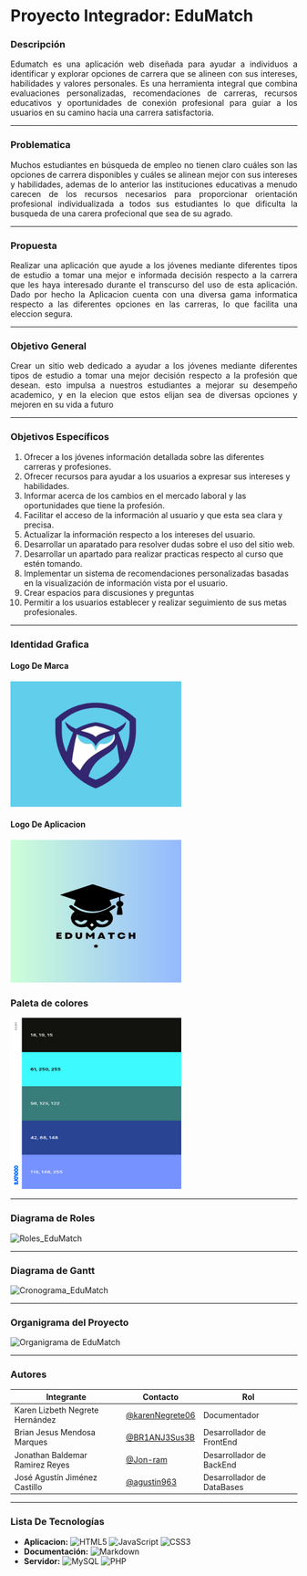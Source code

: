 # Proyecto Integrador: EduMatch

### Descripción
<p align="justify">
  Edumatch es una aplicación web diseñada para ayudar a individuos a identificar y explorar opciones de carrera que se alineen con sus intereses, habilidades y valores personales. Es una herramienta integral que combina evaluaciones personalizadas, recomendaciones de carreras, recursos educativos y oportunidades de conexión profesional para guiar a los usuarios en su camino hacia una carrera satisfactoria.
</p>

---

### Problematica
<p align="justify">
  Muchos estudiantes en búsqueda de empleo no tienen claro cuáles son las opciones de carrera disponibles y cuáles se alinean mejor con sus intereses y habilidades, ademas de lo anterior las instituciones educativas a menudo carecen de los recursos necesarios para proporcionar orientación profesional individualizada a todos sus estudiantes lo que dificulta la busqueda de una carera profecional que sea de su agrado.
</p>

---

### Propuesta
<p align="justify">
  Realizar una aplicación que ayude a los jóvenes mediante diferentes tipos de estudio a tomar una mejor e informada decisión respecto a la carrera que les haya interesado durante el transcurso del uso de esta aplicación. 
  Dado por hecho la Aplicacion cuenta con una diversa gama informatica respecto a las diferentes opciones en las carreras, lo que facilita una eleccion segura. 
</p>

---

### Objetivo General
<p align="justify">
  Crear un sitio web dedicado a ayudar a los jóvenes mediante diferentes tipos de estudio a tomar una mejor decisión respecto a la profesión que desean. esto impulsa a nuestros estudiantes a mejorar su desempeño academico,
  y en la elecion que estos elijan sea de diversas opciones y mejoren en su vida a futuro  
</p>

---

### Objetivos Específicos
1.	Ofrecer a los jóvenes información detallada sobre las diferentes carreras y profesiones.
2.	Ofrecer recursos para ayudar a los usuarios a expresar sus intereses y habilidades.
3.	Informar acerca de los cambios en el mercado laboral y las oportunidades que tiene la profesión.
4.	Facilitar el acceso de la información al usuario y que esta sea clara y precisa.
5.	Actualizar la información   respecto a los intereses del usuario.
6.	Desarrollar un aparatado para resolver dudas sobre el uso del sitio web.
7.	Desarrollar un apartado para realizar practicas respecto al curso que estén tomando.
8.	 Implementar un sistema de recomendaciones personalizadas basadas en la visualización de información vista por el usuario.
9.	Crear espacios para discusiones y preguntas
10.	Permitir a los usuarios establecer y realizar seguimiento de sus metas profesionales.

---

### Identidad Grafica  

#### Logo De Marca
<img src="https://github.com/Jon-ram/EduMatch/blob/main/Logo_De_Marca.jpg" style="width:300px ; height:220px ;"/>

#### Logo De Aplicacion 
<img src="https://github.com/Jon-ram/EduMatch/blob/main/Logo_EduMatch.jpg" style="width:300px ; height:250px ;"/>


### Paleta de colores
<img src="https://github.com/Jon-ram/EduMatch/blob/main/paleta.png" style="width:300px ; height:300px ;"/>

---
### Diagrama de Roles
![Roles_EduMatch](https://github.com/user-attachments/assets/ac6f7542-77b4-49fa-b5ed-efb8ab4fbb5f)


---

### Diagrama de Gantt
![Cronograma_EduMatch](https://github.com/user-attachments/assets/71bfd619-a0a8-4711-aa4c-9edbb29f9adb)


---
### Organigrama del Proyecto
![Organigrama de EduMatch](https://github.com/user-attachments/assets/f1575390-e502-4afd-9045-bef29162b528)


---
### Autores

|Integrante|Contacto|Rol|
|----------|-------|---|
| Karen Lizbeth Negrete Hernández|[@karenNegrete06](https://github.com/karenNegrete06)|Documentador|
| Brian Jesus Mendosa Marques|[@BR1ANJ3Sus3B](https://github.com/BR1ANJ3Sus3B)|Desarrollador de FrontEnd|
| Jonathan Baldemar Ramirez Reyes|[@Jon-ram](https://github.com/Jon-ram)|Desarrollador de BackEnd|
| José Agustín Jiménez Castillo|[@agustin963](https://github.com/agustin963)|Desarrollador de DataBases|


---
### Lista De Tecnologías
- **Aplicacion:** ![HTML5](https://img.shields.io/badge/html5-%23E34F26.svg?style=for-the-badge&logo=html5&logoColor=white) ![JavaScript](https://img.shields.io/badge/javascript-%23323330.svg?style=for-the-badge&logo=javascript&logoColor=%23F7DF1E) ![CSS3](https://img.shields.io/badge/css3-%231572B6.svg?style=for-the-badge&logo=css3&logoColor=white)
- **Documentación:** ![Markdown](https://img.shields.io/badge/markdown-%23000000.svg?style=for-the-badge&logo=markdown&logoColor=white)
- **Servidor:** ![MySQL](https://img.shields.io/badge/mysql-4479A1.svg?style=for-the-badge&logo=mysql&logoColor=white) ![PHP](https://img.shields.io/badge/php-%23777BB4.svg?style=for-the-badge&logo=php&logoColor=white)


  

